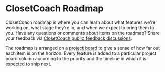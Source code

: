 # ClosetCoach Roadmap

ClosetCoach roadmap is where you can learn about what features we're working on, what stage they're in, and when we expect to bring them to you. Have any questions or comments about items on the roadmap? Share your feedback via [ClosetCoach public feedback discussions](https://github.com/satishjasthi/ClosetCoach/discussions).

The roadmap is arranged on a [project board](https://github.com/users/satishjasthi/projects/2) to give a sense of how far out each item is on the horizon. Every feature is added to a particular project board column according to the priority and the timeline in which it is expected to ship next.

